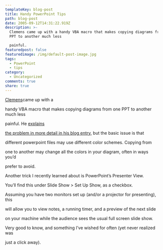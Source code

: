 ```yaml
---
templateKey: blog-post
title: Handy PowerPoint Tips
path: blog-post
date: 2005-09-12T14:31:22.919Z
description: >-
  Clemens came up with a handy VBA macro that makes copying diagrams from one
  PPT to another much less

  painful. 
featuredpost: false
featuredimage: /img/default-post-image.jpg
tags:
  - PowerPoint
  - tips
category:
  - Uncategorized
comments: true
share: true
---
```

<!--StartFragment-->

[Clemens](http://staff.newtelligence.net/clemensv)came up with a

handy VBA macro that makes copying diagrams from one PPT to another much less

painful. He [explains](http://staff.newtelligence.net/clemensv/PermaLink,guid,6dd34cca-1cba-4258-ae9c-264ca64201a7.aspx)

[](http://staff.newtelligence.net/clemensv/PermaLink,guid,6dd34cca-1cba-4258-ae9c-264ca64201a7.aspx)

[the problem in more detail in his blog entry](http://staff.newtelligence.net/clemensv/PermaLink,guid,6dd34cca-1cba-4258-ae9c-264ca64201a7.aspx), but the basic issue is that

different powerpoint files may use different color schemes. Copying from

one to another may change all the colors in your diagram, often in ways you’d

prefer to avoid.

Another trick I recently learned about is PowerPoint’s Presenter View.

You’ll find this under Slide Show > Set Up Show, as a checkbox.

Assuming you have two monitors set up (and/or a projector for presenting), this

will allow you to view notes, a running timer, and a preview of the next slide

on your machine while the audience sees the usual full screen slide show.

Very good to know, and something I’ve wished for often (yet never realized was

just a click away).

<!--EndFragment-->